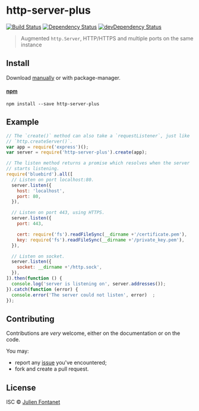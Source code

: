 # http-server-plus

[![Build Status](https://img.shields.io/travis/julien-f/http-server-plus/master.svg)](http://travis-ci.org/julien-f/http-server-plus)
[![Dependency Status](https://david-dm.org/julien-f/http-server-plus/status.svg?theme=shields.io)](https://david-dm.org/julien-f/http-server-plus)
[![devDependency Status](https://david-dm.org/julien-f/http-server-plus/dev-status.svg?theme=shields.io)](https://david-dm.org/julien-f/http-server-plus#info=devDependencies)

> Augmented `http.Server`, HTTP/HTTPS and multiple ports on the same instance


## Install

Download [manually](https://github.com/julien-f/http-server-plus/releases) or with package-manager.

#### [npm](https://npmjs.org/package/http-server-plus)

```
npm install --save http-server-plus
```

## Example

```javascript
// The `create()` method can also take a `requestListener`, just like
// `http.createServer()`.
var app = require('express')();
var server = require('http-server-plus').create(app);

// The listen method returns a promise which resolves when the server
// starts listening.
require('bluebird').all([
  // Listen on port localhost:80.
  server.listen({
    host: 'localhost',
    port: 80,
  }),

  // Listen on port 443, using HTTPS.
  server.listen({
    port: 443,

    cert: require('fs').readFileSync(__dirname +'/certificate.pem'),
    key: require('fs').readFileSync(__dirname +'/private_key.pem'),
  }),

  // Listen on socket.
  server.listen({
    socket: __dirname +'/http.sock',
  }),
]).then(function () {
  console.log('server is listening on', server.addresses());
}).catch(function (error) {
  console.error('The server could not listen', error)  ;
});
```

## Contributing

Contributions are *very* welcome, either on the documentation or on
the code.

You may:

- report any [issue](https://github.com/julien-f/http-server-plus/issues)
  you've encountered;
- fork and create a pull request.

## License

ISC © [Julien Fontanet](http://julien.isonoe.net)

